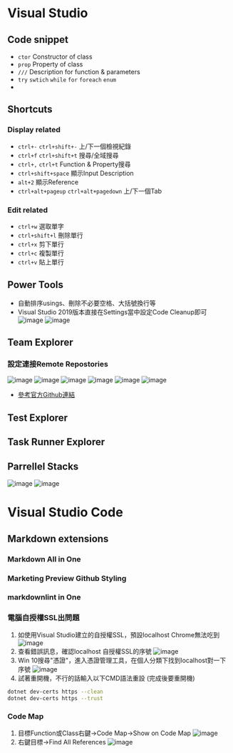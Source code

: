 # Visual Studio

## Code snippet

* `ctor` Constructor of class
* `prop` Property of class
* `///` Description for function & parameters
* `try` `swtich` `while` `for` `foreach`  `enum`
* 

## Shortcuts

### Display related

* `ctrl+-` `ctrl+shift+-` 上/下一個檢視紀錄
* `ctrl+f` `ctrl+shift+t` 搜尋/全域搜尋
* `ctrl+,` `ctrl+t` Function & Property搜尋
* `ctrl+shift+space` 顯示Input Description
* `alt+2` 顯示Reference
* `ctrl+alt+pageup` `ctrl+alt+pagedown` 上/下一個Tab

### Edit related

* `ctrl+w` 選取單字
* `ctrl+shift+l` 刪除單行
* `ctrl+x` 剪下單行
* `ctrl+c` 複製單行
* `ctrl+v` 貼上單行

## Power Tools

* 自動排序usings、刪除不必要空格、大括號換行等
* Visual Studio 2019版本直接在Settings當中設定Code Cleanup即可
![image](./images/VisualStudio/3.png)
![image](./images/VisualStudio/4.png)

## Team Explorer

### 設定連接Remote Repostories
![image](./images/VisualStudio/5.png)
![image](./images/VisualStudio/6.png)
![image](./images/VisualStudio/7.png)
![image](./images/VisualStudio/8.png)
![image](./images/VisualStudio/9.png)
![image](./images/VisualStudio/10.png)

* [參考官方Github連結](https://github.com/github/VisualStudio/blob/master/docs/using/reviewing-a-pull-request-in-visual-studio.md)

## Test Explorer

## Task Runner Explorer

## Parrellel Stacks

![image](./images/VisualStudio/1.png)
![image](./images/VisualStudio/2.png)

# Visual Studio Code

## Markdown extensions

### Markdown All in One

### Marketing Preview Github Styling

### markdownlint in One

### 電腦自授權SSL出問題

1. 如使用Visual Studio建立的自授權SSL，預設localhost Chrome無法吃到
![image](./images/VisualStudio/11.png)
2. 查看錯誤訊息，確認localhost 自授權SSL的序號
![image](./images/VisualStudio/12.png)
3. Win 10搜尋"憑證"，進入憑證管理工具，在個人分類下找到localhost對一下序號
![image](./images/VisualStudio/13.png)
4. 試著重開機，不行的話輸入以下CMD語法重設 (完成後要重開機)

```Bash
dotnet dev-certs https --clean
dotnet dev-certs https --trust
```

### Code Map

1. 目標Function或Class右鍵→Code Map→Show on Code Map
    ![image](./images/VisualStudio/15.png)
2. 右鍵目標→Find All References
    ![image](./images/VisualStudio/16.png)